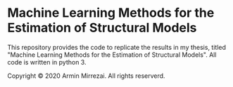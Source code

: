 # Machine Learning Methods for the Estimation of Structural Models

This repository provides the code to replicate the results in my thesis, titled "Machine Learning Methods for the Estimation of Structural Models". All code is written in python 3.

Copyright © 2020 Armin Mirrezai. All rights reserverd.

